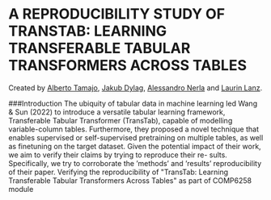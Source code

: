 # A REPRODUCIBILITY STUDY OF TRANSTAB: LEARNING TRANSFERABLE TABULAR TRANSFORMERS ACROSS TABLES
Created by <a href="https://github.com/albertotamajo" target="_blank">Alberto Tamajo</a>, <a href="https://github.com/JakubDylag" target="_blank">Jakub Dylag</a>, <a href="" target="_blank">Alessandro Nerla</a> and <a href="" target="_blank">Laurin Lanz</a>.

###Introduction
The ubiquity of tabular data in machine learning led Wang & Sun (2022) to introduce a versatile tabular learning framework, Transferable Tabular Transformer (TransTab), capable of modelling variable-column tables. Furthermore, they proposed a novel technique that enables supervised or self-supervised pretraining on multiple tables, as well as finetuning on the target dataset. Given the potential impact of their work, we aim to verify their claims by trying to reproduce their re-
sults. Specifically, we try to corroborate the ’methods’ and ’results’ reproducibility of their paper.
Verifying the reproducibility of "TransTab: Learning Transferable Tabular Transformers Across Tables" as part of COMP6258 module
